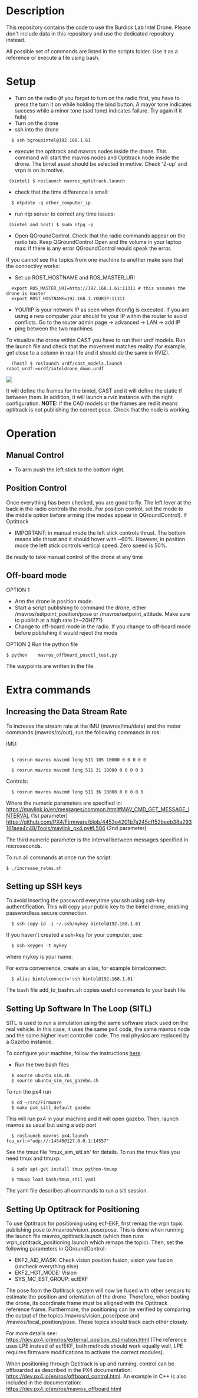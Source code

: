 # Description
This repository contains the code to use the Burdick Lab Intel Drone. Please don't include data in this repository and use the dedicated repository instead.

All possible set of commands are listed in the scripts folder. Use it as a reference or execute a file using bash.

# Setup
- Turn on the radio (if you forget to turn on the radio first, you have to press the turn it on while holding the bind button. A mayor tone indicates success while a minor tone (sad tone) indicates failure. Try again if it fails)
- Turn on the drone
- ssh into the drone
```console
  $ ssh bgroupintel@192.168.1.61
```
- execute the optitrack and mavros nodes inside the drone. This command will start the mavros nodes and Optitrack node inside the drone. The bintel asset should be selected in motive. Check 'Z-up' and vrpn is on in motive.
```console
 (bintel) $ roslaunch mavros_optitrack.launch
```
- check that the time difference is small:
```console
  $ ntpdate -q other_computer_ip
```
- run ntp server to correct any time issues:
```console
 (bintel and host) $ sudo ntpq -p
```
- Open QGroundControl. Check that the radio commands appear on the radio tab. Keep QGroundControl Open and the volume in your laptop max: if there is any error QGroundControl would speak the error. 


If you cannot see the topics from one machine to another make sure that the connectivy works:
- Set up ROST_HOSTNAME and ROS_MASTER_URI
```console
  export ROS_MASTER_URI=http://192.168.1.61:11311 # this assumes the drone is master
  export ROST_HOSTNAME=192.168.1.YOURIP:11311 
```
- YOURIP is your network IP as seen when ifconfig is executed. If you are using a new computer your should fix your IP within the router to avoid conflicts. Go to the router admin page -> advanced -> LAN -> add IP
- ping between the two machines

To visualize the drone within CAST you have to run their urdf models. Run the launch file and check that the movement matches reality (for example, get close to a column in real life and it should do the same in RVIZ).
```console
  (host) $ roslaunch urdf/cast_models.launch robot_urdf:=urdf/inteldrone_down.urdf
```
![](urdf/urdf_screen.png)


It will define the frames for the bintel, CAST and it will define the static tf between them. In addition, it will launch a rviz instance with the right configuration. 
**NOTE:** if the CAD models or the frames are red it means optitrack is not publishing the correct pose. Check that the node is working.


# Operation

## Manual Control

+ To arm push the left stick to the bottom right. 

## Position Control

Once everything has been checked, you are good to fly. The left lever at the back in the radio controls the mode. For position control, set the mode to the middle option before arming (the modes appear in QGroundControl). If Optitrack 

+ IMPORTANT: in manual mode the left stick controls thrust. The bottom means idle thrust and it should hover with ~60%. However, in position mode the left stick controls vertical speed. Zero speed is 50%.

Be ready to take manual control of the drone at any time

## Off-board mode

OPTION 1
+ Arm the drone in position mode. 
+ Start a script publishing to command the drone, either /mavros/setpoint_position/pose or /mavros/setpoint_attitude. Make sure to publish at a high rate (>~20HZ??)
+ Change to off-board mode in the radio. If you change to off-board mode before publishing it would reject the mode

OPTION 2
Run the python file
```console
$ python  	mavros_offboard_posctl_test.py
```
The waypoints are written in the file.


# Extra commands
## Increasing the Data Stream Rate
To increase the stream rate at the IMU (mavros/imu/data) and the motor commands (mavros/rc/out), run the following commands in ros:



IMU:
```console

  $ rosrun mavros mavcmd long 511 105 10000 0 0 0 0 0

  $ rosrun mavros mavcmd long 511 31 10000 0 0 0 0 0
```

Controls:
```console
  $ rosrun mavros mavcmd long 511 36 10000 0 0 0 0 0
```

Where the numeric parameters are specified in:
  https://mavlink.io/en/messages/common.html#MAV_CMD_GET_MESSAGE_INTERVAL (1st parameter)
  https://github.com/PX4/Firmware/blob/4453e4201b7a245cff52beeb38a293161aea4c48/Tools/mavlink_px4.py#L506 (2nd parameter)
  
The third numeric parameter is the interval between messages specified in microseconds. 

To run all commands at once run the script:
```console
$ ./increase_rates.sh
```


## Setting up SSH keys

To avoid inserting the password everytime you ssh using ssh-key authentification. This will copy your public key to the bintel drone, enabling passwordless secure connection.

```console
  $ ssh-copy-id -i ~/.ssh/mykey bintel@192.168.1.61
```
If you haven't created a ssh-key for your computer, use:

```console
  $ ssh-keygen -t mykey
```
where mykey is your name.

For extra convenience, create an alias, for example bintelconnect:
```console
  $ alias bintelconnect='ssh bintel@192.168.1.61'
```
The bash file add_to_bashrc.sh copies useful commands to your bash file.

## Setting Up Software In The Loop (SITL)
SITL is used to run a simulation using the same software stack used on the real vehicle. In this case, it uses the same px4 code, the same mavros node and the same higher level controller code. The real physics are replaced by a Gazebo instance. 

To configure your machine, follow the instructions [here](https://dev.px4.io/en/setup/dev_env_linux.html#jmavsimgazebo-simulation):
- Run the two bash files
```console
  $ source ubuntu_sim.sh
  $ source ubuntu_sim_ros_gazebo.sh
```

To run the px4 run 
```console
  $ cd ~/src/Firmware
  $ make px4_sitl_default gazebo
```
This will run px4 in your machine and it will open gazebo. Then, launch mavros as usual but using a udp port
```console
  $ roslaunch mavros px4.launch fcu_url:="udp://:14540@127.0.0.1:14557"
```
See the tmux file 'tmux_sim_sitl.sh' for details. To run the tmux files you need tmux and tmuxp:
```console
  $ sudo apt-get install tmux python-tmuxp
```
```console
  $ tmuxp load bash/tmux_stil.yaml
```
The yaml file describes all commands to run a sitl session.



## Setting Up Optitrack for Positioning
To use Optitrack for positioning using ecf-EKF, first remap the vrpn topic publishing pose to /mavros/vision_pose/pose. This is done when running the launch file mavros_optitrack.launch (which then runs vrpn_optitrack_positioning.launch which remaps the topic). Then, set the following parameters in QGroundControl:
- EKF2_AID_MASK: Check vision position fusion, vision yaw fusion (uncheck everything else)
- EKF2_HGT_MODE: Vision
- SYS_MC_EST_GROUP: eclEKF

The pose from the Optitrack system will now be fused with other sensors to estimate the position and orientation of the drone. Therefore, when booting the drone, its coordinate frame must be alligned with the Optitrack reference frame. Furthermore, the positioning can be verified by comparing the output of the topics /mavros/vision_pose/pose and /mavros/local_position/pose. These topics should track each other closely. 

For more details see: https://dev.px4.io/en/ros/external_position_estimation.html (The reference uses LPE instead of ecfEKF, both methods should work equally well, LPE requires firmware modifications to activate the correct modules). 

When positioning through Optitrack is up and running, control can be offboarded as described in the PX4 documentation: https://dev.px4.io/en/ros/offboard_control.html. An example in C++ is also included in the documentation: https://dev.px4.io/en/ros/mavros_offboard.html
